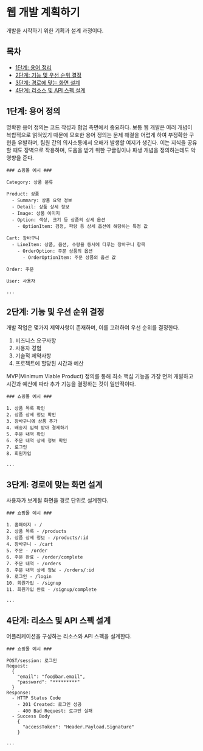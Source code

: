 # 웹 개발 계획하기

개발을 시작하기 위한 기획과 설계 과정이다.

## 목차

- [1단계: 용어 정리](#1단계-용어-정의)
- [2단계: 기능 및 우선 순위 결정](#2단계-기능-및-우선-순위-결정)
- [3단계: 경로에 맞는 화면 설계](#3단계-경로에-맞는-화면-설계)
- [4단계: 리소스 및 API 스펙 설계](#4단계-리소스-및-api-스펙-설계)

## 1단계: 용어 정의

명확한 용어 정의는 코드 작성과 협업 측면에서 중요하다. 보통 웹 개발은 여러 개념이 복합적으로 얽혀있기 때문에 모호한 용어 정의는 문제 해결을 어렵게 하여 부정확한 구현을 유발하며, 팀원 간의 의사소통에서 오해가 발생할 여지가 생긴다. 이는 지식을 공유할 때도 장벽으로 작용하며, 도움을 받기 위한 구글링이나 파생 개념을 정의하는데도 악영향을 준다.

```plain text
### 쇼핑몰 예시 ###

Category: 상품 분류

Product: 상품
  - Summary: 상품 요약 정보
  - Detail: 상품 상세 정보
  - Image: 상품 이미지
  - Option: 색상, 크기 등 상품의 상세 옵션
    - OptionItem: 검정, 파랑 등 상세 옵션에 해당하는 특정 값

Cart: 장바구니
  - LineItem: 상품, 옵션, 수량을 동시에 다루는 장바구니 항목
    - OrderOption: 주문 상품의 옵션
      - OrderOptionItem: 주문 상품의 옵션 값

Order: 주문

User: 사용자

...

```

## 2단계: 기능 및 우선 순위 결정

개발 작업은 몇가지 제약사항이 존재하며, 이를 고려하여 우선 순위를 결정한다.

1. 비즈니스 요구사항
2. 사용자 경험
3. 기술적 제약사항
4. 프로젝트에 할당된 시간과 예산

MVP(Minimum Viable Product) 정의를 통해 최소 핵심 기능을 가장 먼저 개발하고 시간과 예산에 따라 추가 기능을 결정하는 것이 일반적이다.

```plain text
### 쇼핑몰 예시 ###

1. 상품 목록 확인
2. 상품 상세 정보 확인
3. 장바구니에 상품 추가
4. 배송지 입력 받아 결제하기
5. 주문 내역 확인
6. 주문 내역 상세 정보 확인
7. 로그인
8. 회원가입

...

```

## 3단계: 경로에 맞는 화면 설계

사용자가 보게될 화면을 경로 단위로 설계한다.

```plain text
### 쇼핑몰 예시 ###

1. 홈페이지 - /
2. 상품 목록 - /products
3. 상품 상세 정보 - /products/:id
4. 장바구니 - /cart
5. 주문 - /order
6. 주문 완료 - /order/complete
7. 주문 내역 - /orders
8. 주문 내역 상세 정보 - /orders/:id
9. 로그인 - /login
10. 회원가입 - /signup
11. 회원가입 완료 - /signup/complete

...

```

## 4단계: 리소스 및 API 스펙 설계

어플리케이션을 구성하는 리소스와 API 스펙을 설계한다.

```plain text
### 쇼핑몰 예시 ###

POST/session: 로그인
Request:
  {
    "email": "foo@bar.email",
    "password": "*********"
  }
Response:
  - HTTP Status Code
    - 201 Created: 로그인 성공
    - 400 Bad Request: 로그인 실패
  - Success Body
    {
      "accessToken": "Header.Payload.Signature"
    }

...

```

